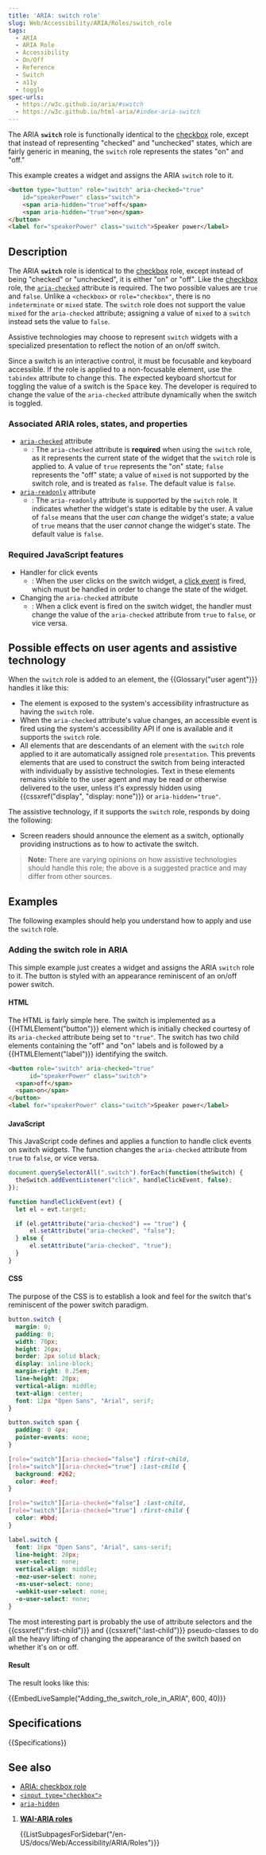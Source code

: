 ```yaml
---
title: 'ARIA: switch role'
slug: Web/Accessibility/ARIA/Roles/switch_role
tags:
  - ARIA
  - ARIA Role
  - Accessibility
  - On/Off
  - Reference
  - Switch
  - a11y
  - toggle
spec-urls:
  - https://w3c.github.io/aria/#switch
  - https://w3c.github.io/html-aria/#index-aria-switch
---
```

The ARIA **`switch`** role is functionally identical to the [checkbox](/en-US/docs/Web/Accessibility/ARIA/Roles/checkbox_role) role, except that instead of representing "checked" and "unchecked" states, which are fairly generic in meaning, the `switch` role represents the states "on" and "off."

This example creates a widget and assigns the ARIA `switch` role to it.

```html
<button type="button" role="switch" aria-checked="true"
    id="speakerPower" class="switch">
    <span aria-hidden="true">off</span>
    <span aria-hidden="true">on</span>
</button>
<label for="speakerPower" class="switch">Speaker power</label>
```

## Description

The ARIA **`switch`** role is identical to the [checkbox](/en-US/docs/Web/Accessibility/ARIA/Roles/checkbox_role) role, except instead of being "checked" or "unchecked", it is either "on" or "off". Like the [checkbox](/en-US/docs/Web/Accessibility/ARIA/Roles/checkbox_role) role, the [`aria-checked`](/en-US/docs/Web/Accessibility/ARIA/Attributes/aria-checked) attribute is required. The two possible values are `true` and `false`. Unlike a `<checkbox>` or `role="checkbox"`, there is no `indeterminate` or `mixed` state. The `switch` role does not support the value `mixed` for the `aria-checked` attribute; assigning a value of `mixed` to a `switch` instead sets the value to `false`.

Assistive technologies may choose to represent `switch` widgets with a specialized presentation to reflect the notion of an on/off switch.

Since a switch is an interactive control, it must be focusable and keyboard accessible. If the role is applied to a non-focusable element, use the `tabindex` attribute to change this. The expected keyboard shortcut for toggling the value of a switch is the <kbd>Space</kbd> key. The developer is required to change the value of the `aria-checked` attribute dynamically when the switch is toggled.

### Associated ARIA roles, states, and properties

- [`aria-checked`](/en-US/docs/Web/Accessibility/ARIA/Attributes/aria-checked) attribute
  - : The `aria-checked` attribute is **required** when using the `switch` role, as it represents the current state of the widget that the `switch` role is applied to. A value of `true` represents the "on" state; `false` represents the "off" state; a value of `mixed` is not supported by the switch role, and is treated as `false`. The default value is `false`.
- [`aria-readonly`](/en-US/docs/Web/Accessibility/ARIA/Attributes/aria-readonly) attribute
  - : The `aria-readonly` attribute is supported by the `switch` role. It indicates whether the widget's state is editable by the user. A value of `false` means that the user _can_ change the widget's state; a value of `true` means that the user _cannot_ change the widget's state. The default value is `false`.

### Required JavaScript features

- Handler for click events
  - : When the user clicks on the switch widget, a [click event](/en-US/docs/Web/API/Element/click_event) is fired, which must be handled in order to change the state of the widget.
- Changing the `aria-checked` attribute
  - : When a click event is fired on the switch widget, the handler must change the value of the `aria-checked` attribute from `true` to `false`, or vice versa.

## Possible effects on user agents and assistive technology

When the `switch` role is added to an element, the {{Glossary("user agent")}} handles it like this:

- The element is exposed to the system's accessibility infrastructure as having the `switch` role.
- When the `aria-checked` attribute's value changes, an accessible event is fired using the system's accessibility API if one is available and it supports the `switch` role.
- All elements that are descendants of an element with the `switch` role applied to it are automatically assigned role `presentation`. This prevents elements that are used to construct the switch from being interacted with individually by assistive technologies. Text in these elements remains visible to the user agent and may be read or otherwise delivered to the user, unless it's expressly hidden using {{cssxref("display", "display: none")}} or `aria-hidden="true"`.

The assistive technology, if it supports the `switch` role, responds by doing the following:

- Screen readers should announce the element as a switch, optionally providing instructions as to how to activate the switch.

> **Note:** There are varying opinions on how assistive technologies should handle this role; the above is a suggested practice and may differ from other sources.

## Examples

The following examples should help you understand how to apply and use the `switch` role.

### Adding the switch role in ARIA

This simple example just creates a widget and assigns the ARIA `switch` role to it. The button is styled with an appearance reminiscent of an on/off power switch.

#### HTML

The HTML is fairly simple here. The switch is implemented as a {{HTMLElement("button")}} element which is initially checked courtesy of its `aria-checked` attribute being set to `"true"`. The switch has two child elements containing the "off" and "on" labels and is followed by a {{HTMLElement("label")}} identifying the switch.

```html
<button role="switch" aria-checked="true"
      id="speakerPower" class="switch">
  <span>off</span>
  <span>on</span>
</button>
<label for="speakerPower" class="switch">Speaker power</label>
```

#### JavaScript

This JavaScript code defines and applies a function to handle click events on switch widgets. The function changes the `aria-checked` attribute from `true` to `false`, or vice versa.

```js
document.querySelectorAll(".switch").forEach(function(theSwitch) {
  theSwitch.addEventListener("click", handleClickEvent, false);
});

function handleClickEvent(evt) {
  let el = evt.target;

  if (el.getAttribute("aria-checked") == "true") {
      el.setAttribute("aria-checked", "false");
  } else {
      el.setAttribute("aria-checked", "true");
  }
}
```

#### CSS

The purpose of the CSS is to establish a look and feel for the switch that's reminiscent of the power switch paradigm.

```css
button.switch {
  margin: 0;
  padding: 0;
  width: 70px;
  height: 26px;
  border: 2px solid black;
  display: inline-block;
  margin-right: 0.25em;
  line-height: 20px;
  vertical-align: middle;
  text-align: center;
  font: 12px "Open Sans", "Arial", serif;
}

button.switch span {
  padding: 0 4px;
  pointer-events: none;
}

[role="switch"][aria-checked="false"] :first-child,
[role="switch"][aria-checked="true"] :last-child {
  background: #262;
  color: #eef;
}

[role="switch"][aria-checked="false"] :last-child,
[role="switch"][aria-checked="true"] :first-child {
  color: #bbd;
}

label.switch {
  font: 16px "Open Sans", "Arial", sans-serif;
  line-height: 20px;
  user-select: none;
  vertical-align: middle;
  -moz-user-select: none;
  -ms-user-select: none;
  -webkit-user-select: none;
  -o-user-select: none;
}
```

The most interesting part is probably the use of attribute selectors and the {{cssxref(":first-child")}} and {{cssxref(":last-child")}} pseudo-classes to do all the heavy lifting of changing the appearance of the switch based on whether it's on or off.

#### Result

The result looks like this:

{{EmbedLiveSample("Adding_the_switch_role_in_ARIA", 600, 40)}}

## Specifications

{{Specifications}}

## See also

- [ARIA: checkbox role](/en-US/docs/Web/Accessibility/ARIA/Roles/checkbox_role)
- [`<input type="checkbox">`](en-US/docs/Web/HTML/Element/input/checkbox)
- [`aria-hidden`](/en-US/docs/Web/Accessibility/ARIA/Attributes/aria-hidden)

<section id="Quick_links">

1. [**WAI-ARIA roles**](/en-US/docs/Web/Accessibility/ARIA/Roles)

    {{ListSubpagesForSidebar("/en-US/docs/Web/Accessibility/ARIA/Roles")}}

</section>
